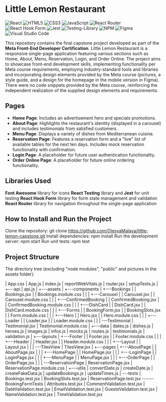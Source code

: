 # Little Lemon Restaurant

![React](https://img.shields.io/badge/react-%2320232a.svg?style=for-the-badge&logo=react&logoColor=%2361DAFB)
![HTML5](https://img.shields.io/badge/html5-%23E34F26.svg?style=for-the-badge&logo=html5&logoColor=white)
![CSS3](https://img.shields.io/badge/css3-%231572B6.svg?style=for-the-badge&logo=css3&logoColor=white)
![JavaScript](https://img.shields.io/badge/javascript-%23323330.svg?style=for-the-badge&logo=javascript&logoColor=%23F7DF1E)
![React Router](https://img.shields.io/badge/React_Router-CA4245?style=for-the-badge&logo=react-router&logoColor=white)
![React Hook Form](https://img.shields.io/badge/React%20Hook%20Form-%23EC5990.svg?style=for-the-badge&logo=reacthookform&logoColor=white)
![Jest](https://img.shields.io/badge/-jest-%23C21325?style=for-the-badge&logo=jest&logoColor=white)
![Testing-Library](https://img.shields.io/badge/-TestingLibrary-%23E33332?style=for-the-badge&logo=testing-library&logoColor=white)
![NPM](https://img.shields.io/badge/NPM-%23CB3837.svg?style=for-the-badge&logo=npm&logoColor=white)
![Figma](https://img.shields.io/badge/figma-%23F24E1E.svg?style=for-the-badge&logo=figma&logoColor=white)
![Visual Studio Code](https://img.shields.io/badge/Visual%20Studio%20Code-0078d7.svg?style=for-the-badge&logo=visual-studio-code&logoColor=white)

This repository contains the final capstone project developed as part of the **Meta Front-End Developer Certification**. Little Lemon Restaurant is a responsive single-page application featuring various sections such as Home, About, Menu, Reservation, Login, and Order Online. The project aims to showcase front-end development skills, implementing functionality per Meta course requirements, employing industry-standard tools and libraries and incorporating design elements provided by the Meta course (pictures, a style guide, and a design for the homepage in the mobile version in Figma). There were no code snippets provided by the Meta course, reinforcing the independent realization of the supplied design elements and requirements.

## Pages

- **Home Page**: Includes an advertisement hero and specials promotions.
- **About Page**: Highlights the restaurant's identity (displayed in a carousel) and includes testimonials from satisfied customers.
- **Menu Page**: Displays a variety of dishes from Mediterranean cuisine.
- **Reservation Page**: Features a reservation form and a "live" list of available tables for the next ten days. Includes mock reservation functionality with confirmation.
- **Login Page**: A placeholder for future user authentication functionality.
- **Order Online Page**: A placeholder for future online ordering functionality.

## Libraries Used

**Font Awesome** library for icons
**React Testing** library and **Jest** for unit testing
**React Hook Form** library for form state management and validation
**React Router** library for navigation throughout the single-page application

## How to Install and Run the Project

Clone the repository: git clone https://github.com/OlesyaMalaya/little-lemon-capstone.git
Install dependencies: npm install
Run the development server: npm start
Run unit tests: npm test

## Project Structure

The directory tree (excluding "node modules", "public" and pictures in the assets folder):

| App.css
| App.js
| index.js
| reportWebVitals.js
| router.jsx
| setupTests.js
|
+---api
| api.js
|
+---assets
|
+---components
| +---Bookings
| | Bookings.jsx
| | Bookings.module.css
| |
| +---Carousel
| | Carousel.jsx
| | Carousel.module.css
| |
| +---ConfirmedBooking
| | ConfirmedBooking.jsx
| | ConfirmedBooking.module.css
| |
| +---DishCard
| | DishCard.jsx
| | DishCard.module.css
| |
| +---Forms
| | BookingForm.jsx
| | BookingSlots.jsx
| | Form.module.css
| |
| +---Hero
| | Hero.jsx
| | Hero.module.css
| |
| +---Loader
| | Loader.jsx
| | Loader.module.css
| |
| \---Testimonial
| Testimonial.jsx
| Testimonial.module.css
|
+---data
| dates.js
| dishes.js
| heroes.js
| images.js
| infos.js
| mocks.js
| routes.js
| testimonials.js
| validation.js
|
+---layouts
| +---Footer
| | Footer.jsx
| | Footer.module.css
| |
| +---Header
| | Header.jsx
| | Header.module.css
| |
| +---Layout
| | Layout.jsx
| |
| \---TilesView
| TilesView.jsx
|
+---pages
| +---AboutPage
| | AboutPage.jsx
| |
| +---HomePage
| | HomePage.jsx
| |
| +---LoginPage
| | LoginPage.jsx
| |
| +---MenuPage
| | MenuPage.jsx
| |
| +---OrderPage
| | OrderPage.jsx
| |
| \---ReservationPage
| ReservationPage.jsx
| ReservationPage.module.css
|
+---utils
| convertDate.js
| createDate.js
| createFakeData.js
| updateBookings.js
| updateTimes.js
|
\---tests
| Bookings.test.jsx
| BookingSlots.test.jsx
| ReservationPage.test.jsx
\------BookingFormTests
| Attributes.test.jsx
| CommentValidation.test.jsx
| DateValidation.test.jsx
| EmailValidation.test.jsx
| GuestsValidation.test.jsx
| NameValidation.test.jsx
| TimeValidation.test.jsx
